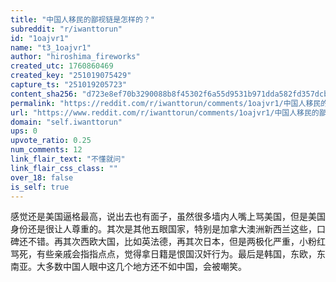 ```yaml
---
title: "中国人移民的鄙视链是怎样的？"
subreddit: "r/iwanttorun"
id: "1oajvr1"
name: "t3_1oajvr1"
author: "hiroshima_fireworks"
created_utc: 1760860469
created_key: "251019075429"
capture_ts: "251019205723"
content_sha256: "d723e8ef70b3290088b8f45302f6a55d9531b971dda582fd357dcbe83b54002d"
permalink: "https://reddit.com/r/iwanttorun/comments/1oajvr1/中国人移民的鄙视链是怎样的/"
url: "https://www.reddit.com/r/iwanttorun/comments/1oajvr1/中国人移民的鄙视链是怎样的/"
domain: "self.iwanttorun"
ups: 0
upvote_ratio: 0.25
num_comments: 12
link_flair_text: "不懂就问"
link_flair_css_class: ""
over_18: false
is_self: true
---
```


感觉还是美国逼格最高，说出去也有面子，虽然很多墙内人嘴上骂美国，但是美国身份还是很让人尊重的。其次是其他五眼国家，特别是加拿大澳洲新西兰这些，口碑还不错。再其次西欧大国，比如英法德，再其次日本，但是两极化严重，小粉红骂死，有些亲戚会指指点点，觉得拿日籍是恨国汉奸行为。最后是韩国，东欧，东南亚。大多数中国人眼中这几个地方还不如中国，会被嘲笑。

